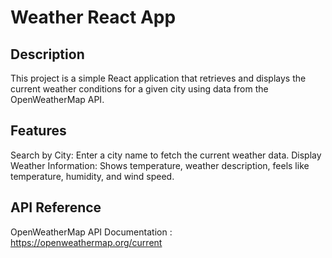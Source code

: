 # Weather React App

## Description
This project is a simple React application that retrieves and displays the current weather conditions for a given city using data from the OpenWeatherMap API.

## Features
Search by City: Enter a city name to fetch the current weather data.
Display Weather Information: Shows temperature, weather description, feels like temperature, humidity, and wind speed.

## API Reference
OpenWeatherMap API Documentation : https://openweathermap.org/current
